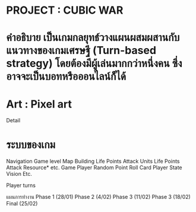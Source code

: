 # PROJECT :  CUBIC WAR 

# คำอธิบาย เป็นเกมกลยุทธ์วางแผนผสมผสานกับแนวทางของเกมเศรษฐี (Turn-based strategy) โดยต้องมีผู้เล่นมากกว่าหนึ่งคน   ซึ่งอาจจะเป็นบอทหรือออนไลน์ก็ได้
# Art  : Pixel art

Detail 


# ระบบของเกม
Navigation
Game level
Map
Building
Life Points
Attack
Units
Life Points
Attack
Resource*
etc.
Game Player
Random
Point Roll
Card
Player State
Vision
Etc.

Player turns
    
แผนการทำงาน
Phase 1 (28/01)
Phase 2 (4/02)
Phase 3 (11/02)
Phase 3 (18/02)
Final (25/02)
